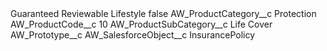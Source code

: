 <?xml version="1.0" encoding="UTF-8"?>
<CustomMetadata xmlns="http://soap.sforce.com/2006/04/metadata" xmlns:xsi="http://www.w3.org/2001/XMLSchema-instance" xmlns:xsd="http://www.w3.org/2001/XMLSchema">
    <label>Guaranteed Reviewable Lifestyle</label>
    <protected>false</protected>
    <values>
        <field>AW_ProductCategory__c</field>
        <value xsi:type="xsd:string">Protection</value>
    </values>
    <values>
        <field>AW_ProductCode__c</field>
        <value xsi:type="xsd:string">10</value>
    </values>
    <values>
        <field>AW_ProductSubCategory__c</field>
        <value xsi:type="xsd:string">Life Cover</value>
    </values>
    <values>
        <field>AW_Prototype__c</field>
        <value xsi:nil="true"/>
    </values>
    <values>
        <field>AW_SalesforceObject__c</field>
        <value xsi:type="xsd:string">InsurancePolicy</value>
    </values>
</CustomMetadata>
